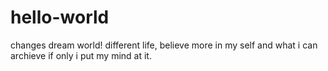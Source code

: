 # hello-world
changes dream world!
different life, believe more in my self and what i can archieve if only i put my mind at it.

